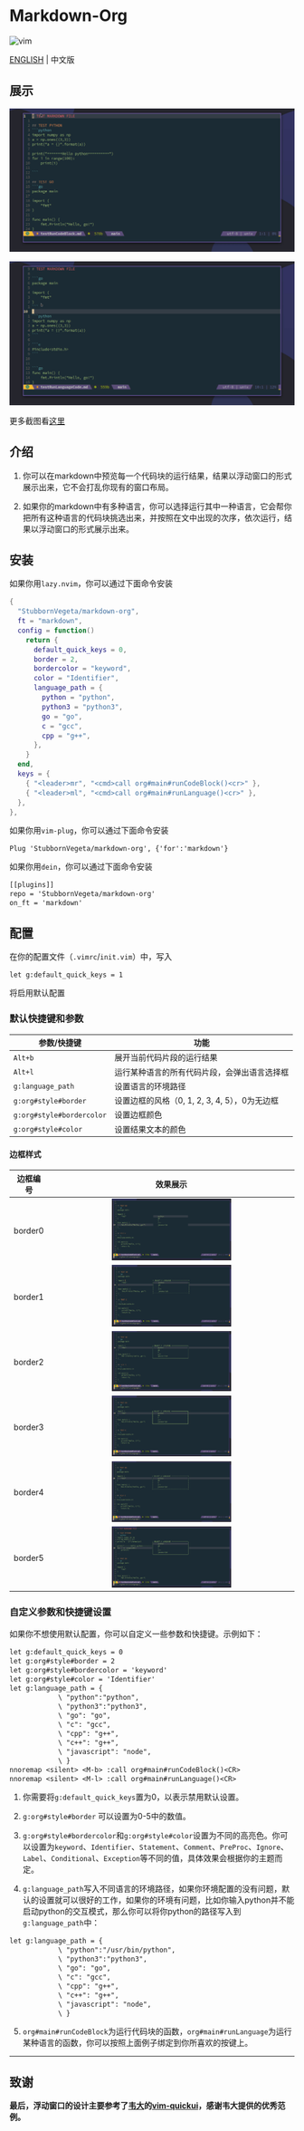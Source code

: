 # Markdown-Org

![vim](https://img.shields.io/badge/vim-neovim-red)

[ENGLISH](./README.md)  |  中文版

## 展示

![codeblock](./screenshot/markdown-org-codeblock.gif)

![language](./screenshot/markdown-org-language.gif)

更多截图看[这里](./screenshot)

## 介绍

1. 你可以在markdown中预览每一个代码块的运行结果，结果以浮动窗口的形式展示出来，它不会打乱你现有的窗口布局。

2. 如果你的markdown中有多种语言，你可以选择运行其中一种语言，它会帮你把所有这种语言的代码块挑选出来，并按照在文中出现的次序，依次运行，结果以浮动窗口的形式展示出来。

## 安装

如果你用`lazy.nvim`，你可以通过下面命令安装
```lua
{
  "StubbornVegeta/markdown-org",
  ft = "markdown",
  config = function()
    return {
      default_quick_keys = 0,
      border = 2,
      bordercolor = "keyword",
      color = "Identifier",
      language_path = {
        python = "python",
        python3 = "python3",
        go = "go",
        c = "gcc",
        cpp = "g++",
      },
    }
  end,
  keys = {
    { "<leader>mr", "<cmd>call org#main#runCodeBlock()<cr>" },
    { "<leader>ml", "<cmd>call org#main#runLanguage()<cr>" },
  },
},
```

如果你用`vim-plug`，你可以通过下面命令安装
```vim
Plug 'StubbornVegeta/markdown-org', {'for':'markdown'}
```
如果你用`dein`，你可以通过下面命令安装
```vim
[[plugins]]
repo = 'StubbornVegeta/markdown-org'
on_ft = 'markdown'
```

## 配置

在你的配置文件（`.vimrc`/`init.vim`）中，写入
```vim
let g:default_quick_keys = 1
```
将启用默认配置

### 默认快捷键和参数

| 参数/快捷键               | 功能                                         |
|---------------------------|----------------------------------------------|
| `Alt+b`                   | 展开当前代码片段的运行结果                   |
| `Alt+l`                   | 运行某种语言的所有代码片段，会弹出语言选择框 |
| `g:language_path`         | 设置语言的环境路径                           |
| `g:org#style#border`      | 设置边框的风格（0, 1, 2, 3, 4, 5），0为无边框     |
| `g:org#style#bordercolor` | 设置边框颜色                                 |
| `g:org#style#color`       | 设置结果文本的颜色                           |

#### 边框样式
| 边框编号 |                                   效果展示                                   |
|:--------:|:----------------------------------------------------------------------------:|
|  border0 | <img src="./screenshot/border0.png" alt="border0" height="50%" width="50%" /> |
|  border1 | <img src="./screenshot/border1.png" alt="border1" height="50%" width="50%" /> |
|  border2 | <img src="./screenshot/border2.png" alt="border2" height="50%" width="50%" /> |
|  border3 | <img src="./screenshot/border3.png" alt="border3" height="50%" width="50%" /> |
|  border4 | <img src="./screenshot/border4.png" alt="border4" height="50%" width="50%" /> |
|  border5 | <img src="./screenshot/border5.png" alt="border5" height="50%" width="50%" /> |

### 自定义参数和快捷键设置
如果你不想使用默认配置，你可以自定义一些参数和快捷键。示例如下：

```vim
let g:default_quick_keys = 0
let g:org#style#border = 2
let g:org#style#bordercolor = 'keyword'
let g:org#style#color = 'Identifier'
let g:language_path = {
            \ "python":"python",
            \ "python3":"python3",
            \ "go": "go",
            \ "c": "gcc",
            \ "cpp": "g++",
            \ "c++": "g++",
            \ "javascript": "node",
            \ }
nnoremap <silent> <M-b> :call org#main#runCodeBlock()<CR>
nnoremap <silent> <M-l> :call org#main#runLanguage()<CR>
```
1. 你需要将`g:default_quick_keys`置为0，以表示禁用默认设置。

2. `g:org#style#border` 可以设置为0-5中的数值。

3. `g:org#style#bordercolor`和`g:org#style#color`设置为不同的高亮色。你可以设置为`keyword`、`Identifier`、`Statement`、`Comment`、`PreProc`、`Ignore`、`Label`、`Conditional`、`Exception`等不同的值，具体效果会根据你的主题而定。

4. `g:language_path`写入不同语言的环境路径，如果你环境配置的没有问题，默认的设置就可以很好的工作，如果你的环境有问题，比如你输入python并不能启动python的交互模式，那么你可以将你python的路径写入到`g:language_path`中：
```vim
let g:language_path = {
            \ "python":"/usr/bin/python",
            \ "python3":"python3",
            \ "go": "go",
            \ "c": "gcc",
            \ "cpp": "g++",
            \ "c++": "g++",
            \ "javascript": "node",
            \ }

```
5. `org#main#runCodeBlock`为运行代码块的函数，`org#main#runLanguage`为运行某种语言的函数，你可以按照上面例子绑定到你所喜欢的按键上。

---
## 致谢

**最后，浮动窗口的设计主要参考了[韦大](https://github.com/skywind3000)的[vim-quickui](https://github.com/skywind3000/vim-quickui)，感谢韦大提供的优秀范例。**
